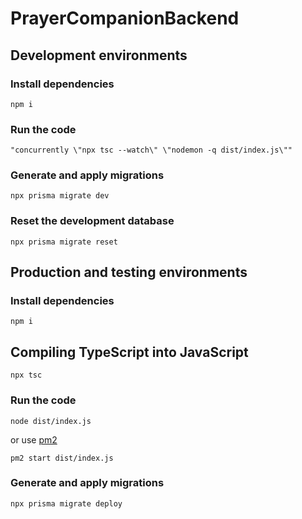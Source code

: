 # PrayerCompanionBackend

## Development environments

### Install dependencies
```
npm i
```

### Run the code
```
"concurrently \"npx tsc --watch\" \"nodemon -q dist/index.js\""
```

### Generate and apply migrations
```
npx prisma migrate dev
```

### Reset the development database
```
npx prisma migrate reset
```

## Production and testing environments

### Install dependencies
```
npm i
```

## Compiling TypeScript into JavaScript
```
npx tsc
```

### Run the code
```
node dist/index.js
```
or use [pm2](https://www.npmjs.com/package/pm2)
```
pm2 start dist/index.js
```

### Generate and apply migrations
```
npx prisma migrate deploy
```
